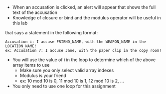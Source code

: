 <!-- # IamBham: Context Clues

## Info
* You and your friends were attending a grand dinner party when tragedy struck
* Accusations are running rampant to determine who committed the crime
* You will be building a webpage that will display 100 accusations on the screen -->
* When an accusation is clicked, an alert will appear that shows the full text of the accusation
* Knowledge of closure or bind and the modulus operator will be useful in this lab

<!-- ## Getting Started
* Create an index.html, script.js, and a css file for styling

## Objectives
* When the page first loads, insert 100 h3 elements onto the page
    * The h3 elements should simply say Accusation 1, Accusation 2, Accusation 3, ... Accusation 100 
    * Clicking on an h3 element should display an alert --> that says a statement in the following format:
```
Accusation i: I accuse FRIEND_NAME, with the WEAPON_NAME in the LOCATION_NAME!
ex: Accusation 7: I accuse Jane, with the paper clip in the copy room!
```
<!-- * You need an array of 5 friend names
* You need an array of 10 location names
* You need an array of 20 weapon/object names (feel free to be silly/absurd) -->
* You will use the value of i in the loop to determine which of the above array items to use
    * Make sure you only select valid array indexes
    * Modulus is your friend
    * ex: 10 mod 10 is 0, 11 mod 10 is 1, 12 mod 10 is 2, ...
* You only need to use one loop for this assignment